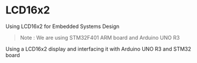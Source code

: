 # LCD16x2  
 Using LCD16x2 for Embedded Systems Design  
 > Note : We are using STM32F401 ARM board and Arduino UNO R3  

 Using a LCD16x2 display and interfacing it with Arduino UNO R3 and STM32 board
